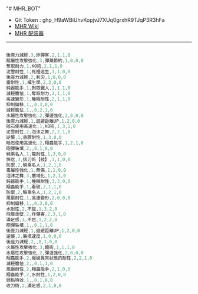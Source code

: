 "# MHR_BOT"

- Git Token : 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
- [MHR Wiki](https://mhr.gameqb.net/)
- [MHR 配裝器](https://mhrise.wiki-db.com/sim/?hl=zh-hant)

---

```javascript

後座力減輕,3,炸彈客,2,1,1,0
龍屬性攻擊強化,3,彈藥節約,1,0,0,0
奪取耐力,1,KO術,2,1,1,0
泥雪耐性,1,死裡逃生,1,1,0,0
後座力減輕,2,利刃,1,0,0,0
雷耐性,1,植生學,2,3,0,0
鈍器能手,1,剝取鐵人,1,1,1,0
減輕膽怯,1,奪取耐力,2,1,1,0
高速變形,1,睡眠耐性,2,1,1,0
抑制偏移,1,,0,3,0,0
減輕膽怯,1,,0,2,1,0
水屬性攻擊強化,2,彈道強化,2,0,0,0
後座力減輕,1,迴避距離UP,1,2,0,0
砥石使用高速化,1,KO術,1,3,1,0
泥雪耐性,2,泡沫之舞,2,2,1,0
逆襲,1,昏厥耐性,1,3,0,0
砥石使用高速化,2,翔蟲能手,1,2,1,0
砲彈裝填,2,,0,1,0,0
騎乘名人,1,龍耐性,1,3,0,0
快吃,3,拔刀術【技】,1,1,0,0
防禦,2,騎乘名人,1,2,1,0
毒屬性強化,1,無傷,1,1,0,0
泡沫之舞,3,廣域化,1,2,1,0
鈍器能手,1,睡眠耐性,1,3,0,0
翔蟲能手,1,看破,2,1,1,0
防禦,2,騎乘名人,1,2,1,0
風壓耐性,1,高速變形,2,0,0,0
抑制偏移,1,,0,3,0,0
水耐性,2,不屈,1,3,2,0
飛簷走壁,2,炸彈客,2,3,1,0
滿足感,3,不屈,1,2,2,0
砲彈裝填,1,,0,1,1,0
後座力減輕,1,迴避距離UP,1,2,0,0
逆襲,2,裝填速度,1,0,0,0
後座力減輕,2,,0,1,0,0
火屬性攻擊強化,3,體術,1,1,1,0
水屬性攻擊強化,2,彈道強化,2,0,0,0
翔蟲能手,2,爆破異常狀態的耐性,2,2,1,0
減輕膽怯,2,,0,1,1,0
風壓耐性,2,翔蟲能手,2,1,0,0
翔蟲能手,2,水耐性,1,2,0,0
弱點特效,1,,0,1,0,0
收刀術,2,滿足感,2,1,0,0

```
